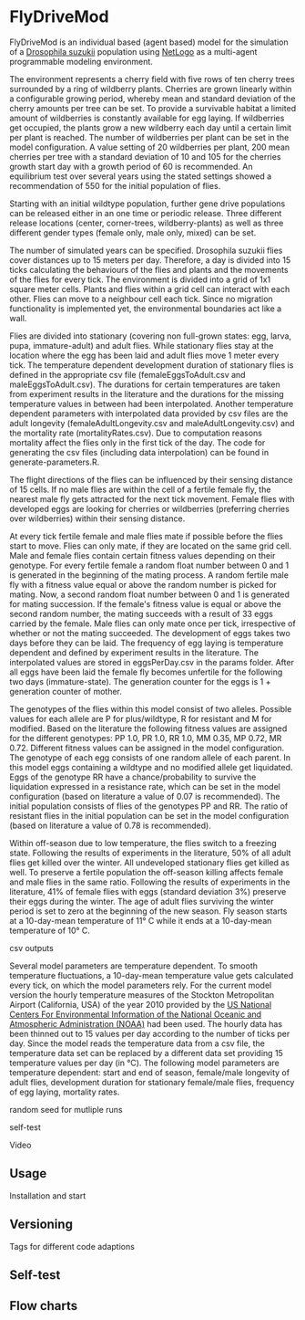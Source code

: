 # FlyDriveMod

FlyDriveMod is an individual based (agent based) model for the simulation of a [Drosophila suzukii](https://en.wikipedia.org/wiki/Drosophila_suzukii) population using [NetLogo](https://ccl.northwestern.edu/netlogo/) as a multi-agent programmable modeling environment. 

The environment represents a cherry field with five rows of ten cherry trees surrounded by a ring of wildberry plants. Cherries are grown linearly within a configurable growing period, whereby mean and standard deviation of the cherry amounts per tree can be set. To provide a survivable habitat a limited amount of wildberries is constantly available for egg laying. If wildberries get occupied, the plants grow a new wildberry each day until a certain limit per plant is reached. The number of wildberries per plant can be set in the model configuration. A value setting of 20 wildberries per plant, 200 mean cherries per tree with a standard deviation of 10 and 105 for the cherries growth start day with a growth period of 60 is recommended. An equilibrium test over several years using the stated settings showed a recommendation of 550 for the initial population of flies.

Starting with an initial wildtype population, further gene drive populations can be released either in an one time or periodic release. Three different release locations (center, corner-trees, wildberry-plants) as well as three different gender types (female only, male only, mixed) can be set.

The number of simulated years can be specified. Drosophila suzukii flies cover distances up to 15 meters per day. Therefore, a day is divided into 15 ticks calculating the behaviours of the flies and plants and the movements of the flies for every tick. The environment is divided into a grid of 1x1 square meter cells. Plants and flies within a grid cell can interact with each other. Flies can move to a neighbour cell each tick. Since no migration functionality is implemented yet, the environmental boundaries act like a wall.

Flies are divided into stationary (covering non full-grown states: egg, larva, pupa, immature-adult) and adult flies. While stationary flies stay at the location where the egg has been laid and adult flies move 1 meter every tick. The temperature dependent development duration of stationary flies is defined in the appropriate csv file (femaleEggsToAdult.csv and maleEggsToAdult.csv). The durations for certain temperatures are taken from experiment results in the literature and the durations for the missing temperature values in between had been interpolated. Another temperature dependent parameters with interpolated data provided by csv files are the adult longevity (femaleAdultLongevity.csv and maleAdultLongevity.csv) and the mortality rate (mortalityRates.csv). Due to computation reasons mortality affect the flies only in the first tick of the day. The code for generating the csv files (including data interpolation) can be found in generate-parameters.R.

The flight directions of the flies can be influenced by their sensing distance of 15 cells. If no male flies are within the cell of a fertile female fly, the nearest male fly gets attracted for the next tick movement. Female flies with developed eggs are looking for cherries or wildberries (preferring cherries over wildberries) within their sensing distance.

At every tick fertile female and male flies mate if possible before the flies start to move. Flies can only mate, if they are located on the same grid cell. Male and female flies contain certain fitness values depending on their genotype. For every fertile female a random float number between 0 and 1 is generated in the beginning of the mating process. A random fertile male fly with a fitness value equal or above the random number is picked for mating. Now, a second random float number between 0 and 1 is generated for mating succession. If the female's fitness value is equal or above the second random number, the mating succeeds with a result of 33 eggs carried by the female. Male flies can only mate once per tick, irrespective of whether or not the mating succeeded. The development of eggs takes two days before they can be laid. The frequency of egg laying is temperature dependent and defined by experiment results in the literature. The interpolated values are stored in eggsPerDay.csv in the params folder. After all eggs have been laid the female fly becomes unfertile for the following two days (immature-state). The generation counter for the eggs is 1 + generation counter of mother.

The genotypes of the flies within this model consist of two alleles. Possible values for each allele are P for plus/wildtype, R for resistant and M for modified. Based on the literature the following fitness values are assigned for the different genotypes: PP 1.0, PR 1.0, RR 1.0, MM 0.35, MP 0.72, MR 0.72. Different fitness values can be assigned in the model configuration. The genotype of each egg consists of one random allele of each parent. In this model eggs containing a wildtype and no modified allele get liquidated. Eggs of the genotype RR have a chance/probability to survive the liquidation expressed in a resistance rate, which can be set in the model configuration (based on literature a value of 0.07 is recommended). The initial population consists of flies of the genotypes PP and RR. The ratio of resistant flies in the initial population can be set in the model configuration (based on literature a value of 0.78 is recommended).

Within off-season due to low temperature, the flies switch to a freezing state. Following the results of experiments in the literature, 50% of all adult flies get killed over the winter. All undeveloped stationary flies get killed as well. To preserve a fertile population the off-season killing affects female and male flies in the same ratio. Following the results of experiments in the literature, 41% of female flies with eggs (standard deviation 3%) preserve their eggs during the winter. The age of adult flies surviving the winter period is set to zero at the beginning of the new season. Fly season starts at a 10-day-mean temperature of 11° C while it ends at a 10-day-mean temperature of 10° C.

csv outputs

Several model parameters are temperature dependent. To smooth temperature fluctuations, a 10-day-mean temperature value gets calculated every tick, on which the model parameters rely. For the current model version the hourly temperature measures of the Stockton Metropolitan Airport (California, USA) of the year 2010 provided by the [US National Centers For Environmental Information of the National Oceanic and Atmospheric Administration (NOAA)](https://www.ncdc.noaa.gov/cdo-web/) had been used. The hourly data has been thinned out to 15 values per day according to the number of ticks per day. Since the model reads the temperature data from a csv file, the temperature data set can be replaced by a different data set providing 15 temperature values per day (in °C). The following model parameters are temperature dependent: start and end of season, female/male longevity of adult flies, development duration for stationary female/male flies, frequency of egg laying, mortality rates.

random seed for mutliple runs

self-test

Video

## Usage

Installation and start

## Versioning

Tags for different code adaptions

## Self-test

## Flow charts



